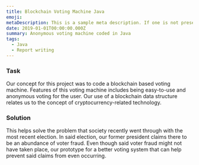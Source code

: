 ```yaml
---
title: Blockchain Voting Machine Java
emoji: 
metaDescription: This is a sample meta description. If one is not present in your page/project's front matter, the default metadata.desciption will be used instead.
date: 2019-01-01T00:00:00.000Z
summary: Anonymous voting machine coded in Java
tags:
  - Java
  - Report writing
---
```


### Task

Our concept for this project was to code a blockchain based voting machine. Features of this voting machine includes being easy-to-use and anonymous voting for the user. Our use of a blockchain data structure relates us to the concept of cryptocurrency-related technology. 

### Solution

This helps solve the problem that society recently went through with the most recent election. In said election, our former president claims there to be an abundance of voter fraud. Even though said voter fraud might not have taken place, our prototype for a better voting system that can help prevent said claims from even occurring.
